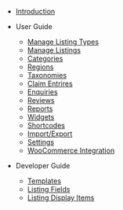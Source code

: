 <!-- docs/_sidebar.md -->

- [Introduction](introduction.md)
  
- User Guide

  - [Manage Listing Types](listing-type.md)
  - [Manage Listings](listing.md)
  - [Categories](categories.md)
  - [Regions](regions.md)
  - [Taxonomies](taxonomies.md)
  - [Claim Entrires](claim.md)
  - [Enquiries](enquiries.md)
  - [Reviews](reviews.md)
  - [Reports](reports.md)
  - [Widgets](widgets.md)
  - [Shortcodes](shortcodes.md)
  - [Import/Export](import-export.md)
  - [Settings](settings.md)
  - [WooCommerce Integration](woocommerce.md)

- Developer Guide

  - [Templates](dev-templates.md)
  - [Listing Fields](dev-listing-fields.md)
  - [Listing Display Items](dev-listing-display.md)